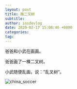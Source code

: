 ```yaml
---
layout: post
title: 画二叉树
subtitle: 
author: iosdevlog
date: 2020-02-17 15:00:46 +0800
categories: 
tag: 
---
```


爸爸和小武在画画。

爸爸画了一棵二叉树。

小武随便乱画，说：”乱叉树“。

![china_soccer](https://github.com/growth15/growth15.github.io/raw/master/images/2020/02/17/1.jpg)
